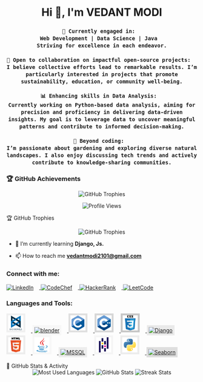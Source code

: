 <h1 align="center">Hi 👋, I'm VEDANT MODI</h1>
<h3 align="center">
    
    🚀 Currently engaged in:  
    Web Development | Data Science | Java  
    Striving for excellence in each endeavor.

    🤝 Open to collaboration on impactful open-source projects:  
    I believe collective efforts lead to remarkable results. I’m particularly interested in projects that promote sustainability, education, or community well-being.

    📊 Enhancing skills in Data Analysis:  
    Currently working on Python-based data analysis, aiming for precision and proficiency in delivering data-driven insights. My goal is to leverage data to uncover meaningful patterns and contribute to informed decision-making.

    💬 Beyond coding:  
    I’m passionate about gardening and exploring diverse natural landscapes. I also enjoy discussing tech trends and actively contribute to knowledge-sharing communities.
</h3>

### 🏆 GitHub Achievements  
<div align="center">

  <img src="https://github-profile-trophy.vercel.app/?username=vedantmodi21&theme=darkhub&no-frame=true&no-bg=true&margin-w=10" alt="GitHub Trophies" />

  <br>

  ![Profile Views](https://komarev.com/ghpvc/?username=vedantmodi21&label=Profile%20Views&color=ff69b4&style=flat)

</div>

🏆 GitHub Trophies 
<div align="center">

  <img src="https://github-profile-trophy.vercel.app/?username=vedantmodi21&theme=darkhub&no-frame=true&no-bg=true&margin-w=10" alt="GitHub Trophies" />

</div>


- 🌱 I’m currently learning **Django, Js.**

- 📫 How to reach me **vedantmodi2101@gmail.com**



<h3 align="left">Connect with me:</h3>
<p align="left">
    <a href="https://linkedin.com/in/vedant-modi-b99b0628a/" target="blank">
        <img align="center" src="https://raw.githubusercontent.com/rahuldkjain/github-profile-readme-generator/master/src/images/icons/Social/linked-in-alt.svg" alt="LinkedIn" height="30" width="40" style="margin-right: 15px;" />
    </a>
    <a href="https://www.codechef.com/users/glee_snakes_67" target="blank">
        <img align="center" src="https://cdn.jsdelivr.net/npm/simple-icons@3.1.0/icons/codechef.svg" alt="CodeChef" height="30" width="40" style="margin-right: 15px;" />
    </a>
    <a href="https://www.hackerrank.com/vedantmodi1221" target="blank">
        <img align="center" src="https://raw.githubusercontent.com/rahuldkjain/github-profile-readme-generator/master/src/images/icons/Social/hackerrank.svg" alt="HackerRank" height="30" width="40" style="margin-right: 15px;" />
    </a>
    <a href="https://www.leetcode.com/vedant210105" target="blank">
        <img align="center" src="https://raw.githubusercontent.com/rahuldkjain/github-profile-readme-generator/master/src/images/icons/Social/leet-code.svg" alt="LeetCode" height="30" width="40" />
    </a>
</p>

<h3 align="left">Languages and Tools:</h3>
<p align="left">
    <a href="https://backbonejs.org" target="_blank" rel="noreferrer">
        <img src="https://raw.githubusercontent.com/devicons/devicon/master/icons/backbonejs/backbonejs-original-wordmark.svg" alt="backbonejs" width="40" height="40" style="margin-right: 15px; padding: 5px; background-color: #f0f0f0;" />
    </a>
    <a href="https://www.blender.org/" target="_blank" rel="noreferrer">
        <img src="https://download.blender.org/branding/community/blender_community_badge_white.svg" alt="blender" width="40" height="40" style="margin-right: 15px; padding: 5px; background-color: #f7f7f7;" />
    </a>
    <a href="https://www.cprogramming.com/" target="_blank" rel="noreferrer">
        <img src="https://raw.githubusercontent.com/devicons/devicon/master/icons/c/c-original.svg" alt="C" width="40" height="40" style="margin-right: 15px; padding: 5px; background-color: #e0e0e0;" />
    </a>
    <a href="https://www.w3schools.com/cpp/" target="_blank" rel="noreferrer">
        <img src="https://raw.githubusercontent.com/devicons/devicon/master/icons/cplusplus/cplusplus-original.svg" alt="C++" width="40" height="40" style="margin-right: 15px; padding: 5px; background-color: #d7d7d7;" />
    </a>
    <a href="https://www.w3schools.com/css/" target="_blank" rel="noreferrer">
        <img src="https://raw.githubusercontent.com/devicons/devicon/master/icons/css3/css3-original-wordmark.svg" alt="CSS3" width="40" height="40" style="margin-right: 15px; padding: 5px; background-color: #c7c7c7;" />
    </a>
    <a href="https://www.djangoproject.com/" target="_blank" rel="noreferrer">
        <img src="https://cdn.worldvectorlogo.com/logos/django.svg" alt="Django" width="40" height="40" style="margin-right: 15px; padding: 5px; background-color: #eaeaea;" />
    </a>
    <a href="https://www.w3.org/html/" target="_blank" rel="noreferrer">
        <img src="https://raw.githubusercontent.com/devicons/devicon/master/icons/html5/html5-original-wordmark.svg" alt="HTML5" width="40" height="40" style="margin-right: 15px; padding: 5px; background-color: #ededed;" />
    </a>
    <a href="https://www.java.com" target="_blank" rel="noreferrer">
        <img src="https://raw.githubusercontent.com/devicons/devicon/master/icons/java/java-original.svg" alt="Java" width="40" height="40" style="margin-right: 15px; padding: 5px; background-color: #f7f7f7;" />
    </a>
    <a href="https://www.microsoft.com/en-us/sql-server" target="_blank" rel="noreferrer">
        <img src="https://www.svgrepo.com/show/303229/microsoft-sql-server-logo.svg" alt="MSSQL" width="40" height="40" style="margin-right: 15px; padding: 5px; background-color: #ededed;" />
    </a>
    <a href="https://pandas.pydata.org/" target="_blank" rel="noreferrer">
        <img src="https://raw.githubusercontent.com/devicons/devicon/2ae2a900d2f041da66e950e4d48052658d850630/icons/pandas/pandas-original.svg" alt="Pandas" width="40" height="40" style="margin-right: 15px; padding: 5px; background-color: #f5f5f5;" />
    </a>
    <a href="https://www.python.org" target="_blank" rel="noreferrer">
        <img src="https://raw.githubusercontent.com/devicons/devicon/master/icons/python/python-original.svg" alt="Python" width="40" height="40" style="margin-right: 15px; padding: 5px; background-color: #ececec;" />
    </a>
    <a href="https://seaborn.pydata.org/" target="_blank" rel="noreferrer">
        <img src="https://seaborn.pydata.org/_images/logo-mark-lightbg.svg" alt="Seaborn" width="40" height="40" style="margin-right: 15px; padding: 5px; background-color: #dedede;" />
    </a>
</p>
🚀 GitHub Stats & Activity

<div align="center">
  
  <!-- 🌌 Most Used Languages -->
  <img src="https://github-readme-stats.vercel.app/api/top-langs?username=vedantmodi21&show_icons=true&locale=en&layout=compact&theme=radical&border_radius=15" alt="Most Used Languages" height="180px"/>

  <!-- ✨ GitHub Stats -->
  <img src="https://github-readme-stats.vercel.app/api?username=vedantmodi21&show_icons=true&locale=en&theme=radical&border_radius=15&hide_border=false" alt="GitHub Stats" height="180px"/>

  <!-- 🔥 Streak Stats -->
  <img src="https://github-readme-streak-stats.herokuapp.com/?user=vedantmodi21&theme=radical&border_radius=15" alt="Streak Stats" height="180px"/>

</div>
